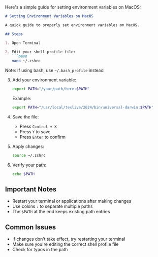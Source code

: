 Here's a simple guide for setting environment variables on MacOS:

```markdown:/Users/itwelaibomu/Documents/Github/jobkompassv2/docs/setting-env-variables.md
# Setting Environment Variables on MacOS

A quick guide to properly set environment variables on MacOS.

## Steps

1. Open Terminal

2. Edit your shell profile file:
   ```bash
   nano ~/.zshrc
   ```
   Note: If using bash, use `~/.bash_profile` instead

3. Add your environment variable:
   ```bash
   export PATH="/your/path/here:$PATH"
   ```
   Example:
   ```bash
   export PATH="/usr/local/texlive/2024/bin/universal-darwin:$PATH"
   ```

4. Save the file:
   - Press `Control + X`
   - Press `Y` to save
   - Press `Enter` to confirm

5. Apply changes:
   ```bash
   source ~/.zshrc
   ```

6. Verify your path:
   ```bash
   echo $PATH
   ```

## Important Notes

- Restart your terminal or applications after making changes
- Use colons `:` to separate multiple paths
- The `$PATH` at the end keeps existing path entries

## Common Issues

- If changes don't take effect, try restarting your terminal
- Make sure you're editing the correct shell profile file
- Check for typos in the path
```